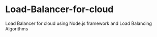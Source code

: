 # Load-Balancer-for-cloud
Load Balancer for cloud using Node.js framework and Load Balancing Algorithms 
